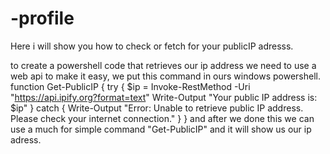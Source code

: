 # -profile
Here i will show you how to check or fetch for your publicIP adresss.

to create a powershell code that retrieves our ip address we need to use a web api to make it easy, we put this command in ours windows powershell.
function Get-PublicIP {
    try {
        $ip = Invoke-RestMethod -Uri "https://api.ipify.org?format=text"
        Write-Output "Your public IP address is: $ip"
    }
    catch {
        Write-Output "Error: Unable to retrieve public IP address. Please check your internet connection."
    }
}
and after we done this we can use a much for simple command "Get-PublicIP"
and it will show us our ip adress.
